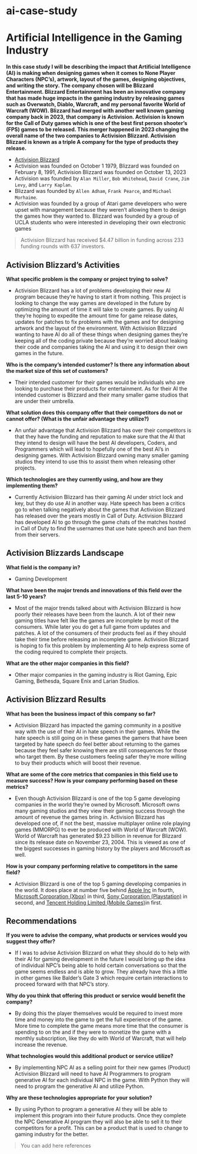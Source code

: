 # ai-case-study

# Artificial Intelligence in the Gaming Industry
**In this case study I will be describing the impact that Artificial Intelligence (AI) is making when designing games when it comes to None Player Characters (NPC’s), artwork, layout of the games, designing objectives, and writing the story. The company chosen will be Blizzard Entertainment. Blizzard Entertainment has been an innovative company that has made huge impacts in the gaming industry by releasing games such as Overwatch, Diablo, Warcraft, and my personal favorite World of Warcraft (WOW). Blizzard had merged with another well known gaming company back in 2023, that company is Activision. Activision is known for the Call of Duty games which is one of the best first person shooter’s (FPS) games to be released. This merger happened in 2023 changing the overall name of the two companies to Activision Blizzard. Activision Blizzard is known as a triple A company for the type of products they release.**
* [Activision Blizzard](https://www.activisionblizzard.com/)
* Activision was founded on October 1 1979, Blizzard was founded on February 8, 1991, Activision Blizzard was founded on October 13, 2023
* Activision was founded by `Alan Miller`, `Bob Whitehead`, `David Crane`, `Jim Levy`, and `Larry Kaplan`.
* Blizzard was founded by `Allen Adham`, `Frank Pearce`, and `Michael Morhaime`.
* Activision was founded by a group of Atari game developers who were upset with management because they weren’t allowing them to design the games how they wanted to. Blizzard was founded by a group of UCLA students who were interested in developing their own electronic games
> Activision Blizzard has received $4.47 billion in funding across 233 funding rounds with 637 investors.
## Activision Blizzard’s Activities
**What specific problem is the company or project trying to solve?**

* Activision Blizzard has a lot of problems developing their new AI program because they’re having to start it from nothing. This project is looking to change the way games are developed in the future by optimizing the amount of time it will take to create games. By using AI they’re hoping to expedite the amount time for game release dates, updates for patches to fix problems with the games and for designing artwork and the layout of the environment. With Activision Blizzard wanting to have AI do all of these things when designing games they’re keeping all of the coding private because they’re worried about leaking their code and companies taking the AI and using it to design their own games in the future.
  
**Who is the company’s intended customer? Is there any information about the market size of this set of customers?**

* Their intended customer for their games would be individuals who are looking to purchase their products for entertainment. As for their AI the intended customer is Blizzard and their many smaller game studios that are under their umbrella.
  
**What solution does this company offer that their competitors do not or cannot offer? (What is the unfair advantage they utilize?)**

* An unfair advantage that Activision Blizzard has over their competitors is that they have the funding and reputation to make sure that the AI that they intend to design will have the best AI developers, Coders, and Programmers which will lead to hopefully one of the best AI’s in designing games. With Activision Blizzard owning many smaller gaming studios they intend to use this to assist them when releasing other projects.
  
**Which technologies are they currently using, and how are they implementing them?**

* Currently Activision Blizzard has their gaming AI under strict lock and key, but they do use AI in another way. Hate speech has been a critics go to when talking negatively about the games that Activision Blizzard has released over the years mostly in Call of Duty. Activision Blizzard has developed AI to go through the game chats of the matches hosted in Call of Duty to find the usernames that use hate speech and ban them from their servers.

## Activision Blizzards Landscape

**What field is the company in?**

* Gaming Development

**What have been the major trends and innovations of this field over the last 5-10 years?**

* Most of the major trends talked about with Activision Blizzard is how poorly their releases have been from the launch. A lot of their new gaming titles have felt like the games are incomplete by most of the consumers. While later you do get a full game from updates and patches. A lot of the consumers of their products feel as if they should take their time before releasing an incomplete game. Activision Blizzard is hoping to fix this problem by implementing AI to help express some of the coding required to complete their projects.

**What are the other major companies in this field?**

* Other major companies in the gaming industry is Riot Gaming, Epic Gaming, Bethesda, Square Enix and Larian Studios.

## Activision Blizzard Results

**What has been the business impact of this company so far?**

* Activision Blizzard has impacted the gaming community in a positive way with the use of their AI in hate speech in their games. While the hate speech is still going on in these games the gamers that have been targeted by hate speech do feel better about returning to the games because they feel safer knowing there are still consequences for those who target them. By these customers feeling safer they’re more willing to buy their products which will boost their revenue.

**What are some of the core metrics that companies in this field use to measure success? How is your company performing based on these metrics?**

* Even though Activision Blizzard is one of the top 5 game developing companies in the world they’re owned by Microsoft. Microsoft owns many gaming studios and they view their gaming success through the amount of revenue the games bring in. Activision Blizzard has developed one of, if not the best, massive multiplayer online role playing games (MMORPG) to ever be produced with World of Warcraft (WOW). World of Warcraft has generated $9.23 billion in revenue for Blizzard since its release date on November 23, 2004. This is viewed as one of the biggest successes in gaming history by the players and Microsoft as well.
  
**How is your company performing relative to competitors in the same field?**

* Activision Blizzard is one of the top 5 gaming developing companies in the world. It does place at number five behind [Apple Inc](https://en.wikipedia.org/wiki/Apple_Inc.) in fourth, [Microsoft Corporation (Xbox)](https://en.wikipedia.org/wiki/Xbox) in third, [Sony Corporation (Playstation)](https://en.wikipedia.org/wiki/PlayStation) in second, and [Tencent Holding Limited (Mobile Games)](https://en.wikipedia.org/wiki/Tencent)in first.

## Recommendations

**If you were to advise the company, what products or services would you suggest they offer?**

* If I was to advise Activision Blizzard on what they should do to help with their AI for gaming development in the future I would bring up the idea of individual NPC’s being able to hold certain conversations so that the game seems endless and is able to grow. They already have this a little in other games like Balder’s Gate 3 which require certain interactions to proceed forward with that NPC’s story.

**Why do you think that offering this product or service would benefit the company?**

* By doing this the player themselves would be required to invest more time and money into the game to get the full experience of the game. More time to complete the game means more time that the consumer is spending to on the and if they were to monetize the game with a monthly subscription, like they do with World of Warcraft, that will help increase the revenue.
 
**What technologies would this additional product or service utilize?**
  
* By implementing NPC AI as a selling point for their new games (Product) Activision Blizzard will need to have AI Programmers to program generative AI for each individual NPC in the game. With Python they will need to program the generative AI and utilize Python.
  
**Why are these technologies appropriate for your solution?**
  
* By using Python to program a generative AI they will be able to implement this program into their future products. Once they complete the NPC Generative AI program they will also be able to sell it to their competitors for a profit. This can be a product that is used to change to gaming industry for the better.


>You can add here references 
